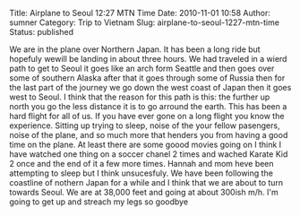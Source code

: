 Title: Airplane to Seoul 12:27 MTN Time
Date: 2010-11-01 10:58
Author: sumner
Category: Trip to Vietnam
Slug: airplane-to-seoul-1227-mtn-time
Status: published

We are in the plane over Northern Japan. It has been a long ride but
hopefuly wewill be landing in about three hours. We had traveled in a
wierd path to get to Seoul it goes like an arch form Seattle and then
goes over  some of southern Alaska after that it goes through some of
Russia then for the last part of the journey we go down the west coast
of Japan then it goes west to Seoul. I think that the reason for this
path is this: the further up north you go the less distance it is to go
arround the earth. This has been a hard flight for all of us. If you
have ever gone on a long flight you know the experience. Sitting up
trying to sleep, noise of the your fellow pasengers, noise of the plane,
and so much more that henders you from having a good time on the plane.
At least there are some goood movies going on I think I have watched one
thing on a soccer chanel 2 times and wached Karate Kid 2 once and the
end of it a few more times. Hannah and mom heve been attempting to sleep
but I think unsucesfuly. We have been following the coastline of nothern
Japan for a while and I think that we are about to turn towards Seoul.
We are at 38,000 feet and going at about 300ish m/h. I'm going to get up
and streach my legs so goodbye
